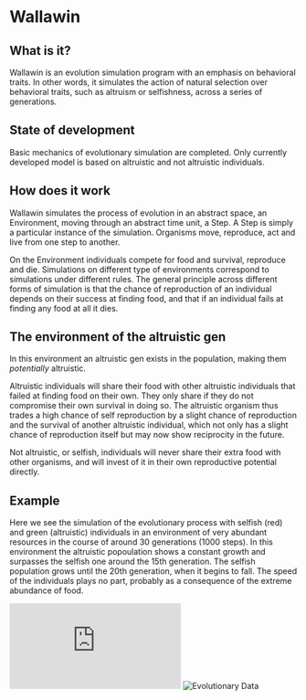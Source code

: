 # Wallawin

## What is it?

Wallawin is an evolution simulation program with an emphasis on behavioral traits. In other words, it simulates the action of natural selection over behavioral traits, such as altruism or selfishness, across a series of generations.

## State of development

Basic mechanics of evolutionary simulation are completed. Only currently developed model is based on altruistic and not altruistic individuals.

## How does it work

Wallawin simulates the process of evolution in an abstract space, an Environment, moving through an abstract time unit, a Step. A Step is simply a particular instance of the simulation. Organisms move, reproduce, act and live from one step to another.

On the Environment individuals compete for food and survival, reproduce and die. Simulations on different type of environments correspond to simulations under different rules. The general principle across different forms of simulation is that the chance of reproduction of an individual depends on their success at finding food, and that if an individual fails at finding any food at all it dies.

## The environment of the altruistic gen

In this environment an altruistic gen exists in the population, making them *potentially* altruistic. 

Altruistic individuals will share their food with other altruistic individuals that failed at finding food on their own. They only share if they do not compromise their own survival in doing so. The altruistic organism thus trades a high chance of self reproduction by a slight chance of reproduction and the survival of another altruistic individual, which not only has a slight chance of reproduction itself but may now show reciprocity in the future. 

Not altruistic, or selfish, individuals will never share their extra food with other organisms, and will invest of it in their own reproductive potential directly.

## Example

Here we see the simulation of the evolutionary process with selfish (red) and green (altruistic) individuals in an environment of very abundant resources
in the course of around 30 generations (1000 steps).
In this environment the altruistic popoulation shows a constant growth and surpasses the selfish one around the 15th generation.
The selfish population grows until the 20th generation, when it begins to fall.
The speed of the individuals plays no part, probably as a consequence of the extreme abundance of food.


![Alt Text](https://gifmaker.me/PlayGIFAnimation.php?folder=2021041707Efk05fFJ9QuI886AawFJb0&file=output_RJcbqX.gif)
![Evolutionary Data](file:///C:/Users/Santi/Documents/Computer%20Science/Simulation%20Data/High%20Abundance/1/data.png)


